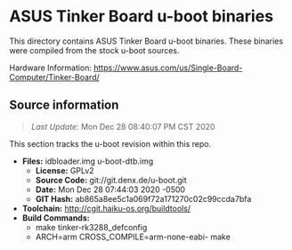 ASUS Tinker Board u-boot binaries
===================

This directory contains ASUS Tinker Board u-boot binaries.
These binaries were compiled from the stock u-boot sources.

Hardware Information: <https://www.asus.com/us/Single-Board-Computer/Tinker-Board/>

Source information
-------------
> *Last Update:* Mon Dec 28 08:40:07 PM CST 2020

This section tracks the u-boot revision within this repo.

* **Files:**  idbloader.img u-boot-dtb.img
  * **License:** GPLv2
  * **Source Code:** git://git.denx.de/u-boot.git
  * **Date:** Mon Dec 28 07:44:03 2020 -0500
  * **GIT Hash:** ab865a8ee5c1a069f72a171270c02c99ccda7bfa
* **Toolchain:** http://cgit.haiku-os.org/buildtools/
* **Build Commands:**
  * make tinker-rk3288_defconfig
  * ARCH=arm CROSS_COMPILE=arm-none-eabi- make
